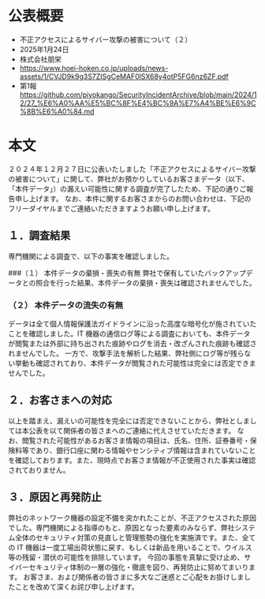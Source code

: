 # 公表概要
- 不正アクセスによるサイバー攻撃の被害について（２）
- 2025年1月24日
- 株式会社朋栄
- https://www.hoei-hoken.co.jp/uploads/news-assets/1/CVJD9k9g3S7ZISgCeMAF0lSX68y4otP5FG6nz6ZF.pdf
- 第1報 https://github.com/piyokango/SecurityIncidentArchive/blob/main/2024/12/27_%E6%A0%AA%E5%BC%8F%E4%BC%9A%E7%A4%BE%E6%9C%8B%E6%A0%84.md

# 本文
２０２４年１２月２７日に公表いたしました「不正アクセスによるサイバー攻撃の被害について」に関して、弊社がお預かりしているお客さまデータ（以下、「本件データ」）の漏えい可能性に関する調査が完了したため、下記の通りご報告申し上げます。
なお、本件に関するお客さまからのお問い合わせは、下記のフリーダイヤルまでご連絡いただきますようお願い申し上げます。

## １．調査結果
専門機関による調査で、以下の事実を確認しました。

###（１） 本件データの棄損・喪失の有無
弊社で保有していたバックアップデータとの照合を行った結果、本件データの棄損・喪失は確認されませんでした。

### （２） 本件データの流失の有無
 データは全て個人情報保護法ガイドラインに沿った高度な暗号化が施されていたことを確認しました。IT 機器の通信ログ等による調査においても、本件データが閲覧または外部に持ち出された痕跡やログを消去・改ざんされた痕跡も確認されませんでした。
一方で、攻撃手法を解析した結果、弊社側にログ等が残らない挙動も確認されており、本件データが閲覧された可能性は完全には否定できませんでした。

## ２．お客さまへの対応
以上を踏まえ、漏えいの可能性を完全には否定できないことから、弊社としましては本公表を以て関係者の皆さまへのご連絡に代えさせていただきます。
なお、閲覧された可能性があるお客さま情報の項目は、氏名、住所、証券番号・保険料等であり、銀行口座に関わる情報やセンシティブ情報は含まれていないことを確認しております。また、現時点でお客さま情報が不正使用された事実は確認されておりません。

## ３．原因と再発防止
弊社のネットワーク機器の設定不備を突かれたことが、不正アクセスされた原因でした。専門機関による指導のもと、原因となった要素のみならず、弊社システム全体のセキュリティ対策の見直しと管理態勢の強化を実施済です。また、全ての IT 機器は一度工場出荷状態に戻す、もしくは新品を用いることで、ウイルス等の残留・潜伏の可能性を排除しています。
今回の事態を真摯に受け止め、サイバーセキュリティ体制の一層の強化・徹底を図り、再発防止に努めてまいります。
お客さま、および関係者の皆さまに多大なご迷惑とご心配をお掛けしましたことを改めて深くお詫び申し上げます。 
